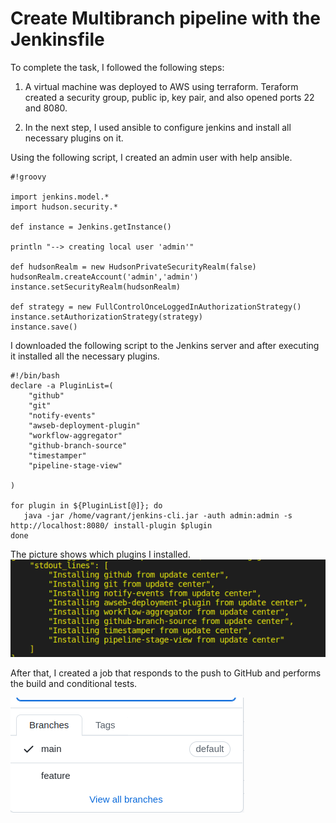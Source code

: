 # Create Multibranch pipeline with the Jenkinsfile

To complete the task, I followed the following steps:
1. A virtual machine was deployed to AWS using terraform. 
Teraform created a security group, public ip, key pair, and also opened ports 22 and 8080.

2. In the next step, I used ansible to configure jenkins and install all necessary plugins on it.

Using the following script, I created an admin user with help ansible.

```
#!groovy

import jenkins.model.*
import hudson.security.*

def instance = Jenkins.getInstance()

println "--> creating local user 'admin'"

def hudsonRealm = new HudsonPrivateSecurityRealm(false)
hudsonRealm.createAccount('admin','admin')
instance.setSecurityRealm(hudsonRealm)

def strategy = new FullControlOnceLoggedInAuthorizationStrategy()
instance.setAuthorizationStrategy(strategy)
instance.save()
```
I downloaded the following script to the Jenkins server and after executing it installed all the necessary plugins.

```
#!/bin/bash
declare -a PluginList=(
    "github"
    "git" 
    "notify-events" 
    "awseb-deployment-plugin"
    "workflow-aggregator"
    "github-branch-source"
    "timestamper"
    "pipeline-stage-view"

)

for plugin in ${PluginList[@]}; do
   java -jar /home/vagrant/jenkins-cli.jar -auth admin:admin -s http://localhost:8080/ install-plugin $plugin
done
```
The picture shows which plugins I installed.
![Install plugins](install-plugin.png)

After that, I created a job that responds to the push to GitHub and performs the build and conditional tests.

![Branches](branches.png)
